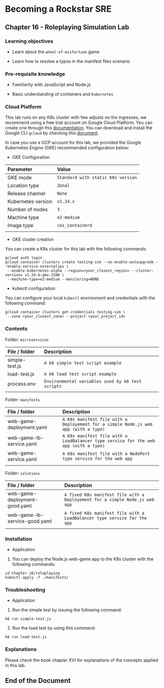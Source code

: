 # Becoming a Rockstar SRE

## Chapter 16 - Roleplaying Simulation Lab

### Learning objectives

* Learn about the `wheel-of-misfortune` game

* Learn how to resolve a typos in the manifest files scenario

### Pre-requisite knowledge

* Familiarity with JavaScript and Node.js

* Basic understanding of containers and `Kubernetes`

### Cloud Platform

This lab runs on any K8s cluster with few adjusts on the ingresses, we recommend using a free trial account on Google Cloud Platform. You can create one through this [documentation](https://cloud.google.com/free). You can download and install the Google CLI `gcloud` by checking this [document](https://cloud.google.com/sdk/docs/install).

In case you use a GCP account for this lab, we provided the Google Kubernetes Engine (GKE) recommended configuration below:

* GKE Configuration

| **Parameter** | **Value** |
|:--------------------------------|:--------------------------------|
| GKE mode | `Standard with static K8s version` |
| Location type | `Zonal` |
| Release channel | `None` |
| Kubernetes version | `v1.24.x` |
| Number of nodes | `3` |
| Machine type | `e2-medium` |
| Image type | `cos_containerd` |
| | |

* GKE cluster creation

You can create a K8s cluster for this lab with the following commands:

```shell
gcloud auth login
gcloud container clusters create testing-sim --no-enable-autoupgrade --enable-service-externalips \
 --enable-kubernetes-alpha --region=<your_closest_region> --cluster-version= v1.24.6-gke.1500 \
 --machine-type=e2-medium --monitoring=NONE
```

* kubectl configuration

You can configure your local `kubectl` environment and credentials with the following command:

```shell
gcloud container clusters get-credentials testing-sim \
 --zone <your_closest_zone> --project <your_project_id>
```

### Contents

Folder: `microservices`

| **File / folder** | **Description** |
|:--------------------------------|:--------------------------------|
| simple-test.js | `A k6 simple test script example` |
| load-test.js | `A k6 load test script example` |
| process.env | `Environmental variables used by k6 test scripts` |
| | |

Folder: `manifests`

| **File / folder** | **Description** |
|:--------------------------------|:--------------------------------|
| web-game-deployment.yaml | `A K8s manifest file with a Deployement for a simple Node.js web app (with a typo)` |
| web-game-lb-service.yaml | `A K8s manifest file with a LoadBalancer type service for the web app (with a typo)` |
| web-game-service.yaml | `A K8s manifest file with a NodePort type service for the web app` |
| | |

Folder: `solutions`

| **File / folder** | **Description** |
|:--------------------------------|:--------------------------------|
| web-game-deployment-good.yaml | `A fixed K8s manifest file with a Deployement for a simple Node.js web app` |
| web-game-lb-service-good.yaml | `A fixed K8s manifest file with a LoadBalancer type service for the app` |
| | |

### Installation

* Application

1. You can deploy the Node.js web-game app to the K8s cluster with the following commands:

```shell
cd Chapter-16/roleplaying
kubectl apply -f ./manifests/
```

### Troubleshooting

* Application

1. Run the simple test by issuing the following command:

`k6 run simple-test.js`

2. Run the load test by using this command:

`k6 run load-test.js`

### Explanations

Please check the book chapter XVI for explanations of the concepts applied in this lab.

## End of the Document
